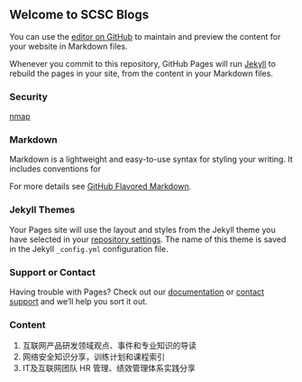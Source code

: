 ## Welcome to SCSC Blogs

You can use the [editor on GitHub](https://github.com/litaaron/litaaron.github.io/edit/master/README.md) to maintain and preview the content for your website in Markdown files.

Whenever you commit to this repository, GitHub Pages will run [Jekyll](https://jekyllrb.com/) to rebuild the pages in your site, from the content in your Markdown files.

### Security
[nmap](/kali/nmap%20The%20series%20of%20top%2010%20tools%20in%20Kali.md)
### Markdown

Markdown is a lightweight and easy-to-use syntax for styling your writing. It includes conventions for

For more details see [GitHub Flavored Markdown](https://guides.github.com/features/mastering-markdown/).

### Jekyll Themes

Your Pages site will use the layout and styles from the Jekyll theme you have selected in your [repository settings](https://github.com/litaaron/litaaron.github.io/settings). The name of this theme is saved in the Jekyll `_config.yml` configuration file.

### Support or Contact

Having trouble with Pages? Check out our [documentation](https://help.github.com/categories/github-pages-basics/) or [contact support](https://github.com/contact) and we’ll help you sort it out.

### Content

1. 互联网产品研发领域观点、事件和专业知识的导读
2. 网络安全知识分享，训练计划和课程索引
3. IT及互联网团队 HR 管理、绩效管理体系实践分享

